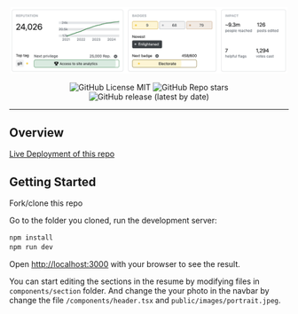 <p align="center">
<img src="public/images/stackoverflow-summary.png" alt="readme-header" width="500">
</p>

<div align="center">

![GitHub License MIT](https://img.shields.io/github/license/sajibcse68/website?color=%234a6cb5)
![GitHub Repo stars](https://img.shields.io/github/stars/sajibcse68/website?color=%234a6cb5)
![GitHub release (latest by date)](https://img.shields.io/github/v/release/sajibcse68/website?color=%234a6cb5)

</div>

---

## Overview

[Live Deployment of this repo](https://sajibkhan.com)

## Getting Started

Fork/clone this repo

Go to the folder you cloned, run the development server:

```bash
npm install
npm run dev
```

Open [http://localhost:3000](http://localhost:3000) with your browser to see the result.

You can start editing the sections in the resume by modifying files in `components/section` folder. And change the your photo in the navbar by change the file `/components/header.tsx` and `public/images/portrait.jpeg`.
